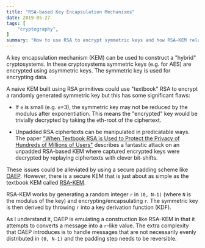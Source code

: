 ```yaml
---
title: "RSA-based Key Encapsulation Mechanisms"
date: 2019-05-27
tags: [
    "cryptography",
]
summary: "How to use RSA to encrypt symmetric keys and how RSA-KEM relates to RSA-OAEP."
---
```


A key encapsulation mechanism (KEM) can be used to construct a "hybrid"
cryptosystems. In these cryptosystems symmetric keys (e.g. for AES) are
encrypted using asymmetric keys. The symmetric key is used for encrypting data.

A naive KEM built using RSA primitives could use "textbook" RSA to encrypt a
randomly generated symmetric key but this has some significant flaws:

* If `e` is small (e.g. `e`=3), the symmetric key may not be reduced by the
  modulus after exponentiation. This means the "encrypted" key would be
  trivially decrypted by taking the `e`th-root of the ciphertext.

* Unpadded RSA ciphertexts can be manipulated in predicatable ways. The paper
  ["When Textbook RSA is Used to Protect the Privacy of Hundreds of Millions of
  Users"](https://arxiv.org/pdf/1802.03367.pdf) describes a fantastic attack on
  an unpadded RSA-based KEM where captured encrypted keys were decrypted by
  replaying ciphertexts with clever bit-shifts.

These issues could be alleviated by using a secure padding scheme like
[OAEP](https://cseweb.ucsd.edu/~mihir/papers/oae.pdf). However, there is a
secure KEM that is just about as simple as the textbook KEM called
[RSA-KEM](https://www.shoup.net/papers/iso-2.pdf).

RSA-KEM works by generating a random integer `r` in `(0, N-1)` (where `N` is
the modulus of the key) and encrypting/encapsulating `r`. The symmetric key is
then derived by throwing `r` into a key derivation function (KDF).

As I understand it, OAEP is emulating a construction like RSA-KEM in that it
attempts to converts a message into a `r`-like value. The extra complexity that
OAEP introduces is to handle messages that are not necessarily evenly
distributed in `(0, N-1)` and the padding step needs to be reversible.
